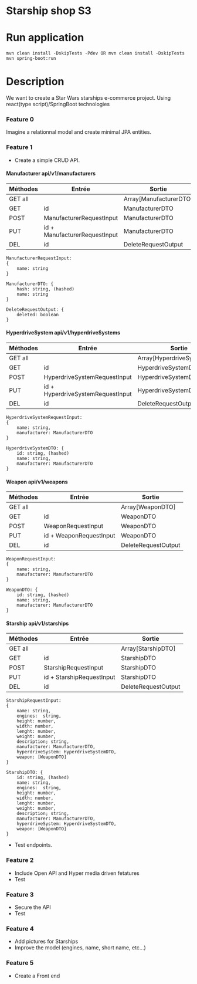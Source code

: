 # Starship shop S3

# Run application

    mvn clean install -DskipTests -Pdev OR mvn clean install -DskipTests
    mvn spring-boot:run

# Description

We want to create a Star Wars starships e-commerce project.
Using react(type script)/SpringBoot technologies

### Feature 0

Imagine a relationnal model and create minimal JPA entities.

### Feature 1

-   Create a simple CRUD API.

#### Manufacturer api/v1/manufacturers

| Méthodes | Entrée                        | Sortie                 |
| -------- | ----------------------------- | ---------------------- |
| GET all  |                               | Array[ManufacturerDTO] |
| GET      | id                            | ManufacturerDTO        |
| POST     | ManufacturerRequestInput      | ManufacturerDTO        |
| PUT      | id + ManufacturerRequestInput | ManufacturerDTO        |
| DEL      | id                            | DeleteRequestOutput    |

    ManufacturerRequestInput:
    {
        name: string
    }

    ManufacturerDTO: {
        hash: string, (hashed)
        name: string
    }

    DeleteRequestOutput: {
        deleted: boolean
    }

#### HyperdriveSystem api/v1/hyperdriveSystems

| Méthodes | Entrée                            | Sortie                     |
| -------- | --------------------------------- | -------------------------- |
| GET all  |                                   | Array[HyperdriveSystemDTO] |
| GET      | id                                | HyperdriveSystemDTO        |
| POST     | HyperdriveSystemRequestInput      | HyperdriveSystemDTO        |
| PUT      | id + HyperdriveSystemRequestInput | HyperdriveSystemDTO        |
| DEL      | id                                | DeleteRequestOutput        |

    HyperdriveSystemRequestInput:
    {
        name: string,
        manufacturer: ManufacturerDTO
    }

    HyperdriveSystemDTO: {
        id: string, (hashed)
        name: string,
        manufacturer: ManufacturerDTO
    }

#### Weapon api/v1/weapons

| Méthodes | Entrée                  | Sortie              |
| -------- | ----------------------- | ------------------- |
| GET all  |                         | Array[WeaponDTO]    |
| GET      | id                      | WeaponDTO           |
| POST     | WeaponRequestInput      | WeaponDTO           |
| PUT      | id + WeaponRequestInput | WeaponDTO           |
| DEL      | id                      | DeleteRequestOutput |

    WeaponRequestInput:
    {
        name: string,
        manufacturer: ManufacturerDTO
    }

    WeaponDTO: {
        id: string, (hashed)
        name: string,
        manufacturer: ManufacturerDTO
    }

#### Starship api/v1/starships

| Méthodes | Entrée                    | Sortie              |
| -------- | ------------------------- | ------------------- |
| GET all  |                           | Array[StarshipDTO]  |
| GET      | id                        | StarshipDTO         |
| POST     | StarshipRequestInput      | StarshipDTO         |
| PUT      | id + StarshipRequestInput | StarshipDTO         |
| DEL      | id                        | DeleteRequestOutput |

    StarshipRequestInput:
    {
        name: string,
        engines:  string,
        height: number,
        width: number,
        lenght: number,
        weight: number,
        description; string,
        manufacturer: ManufacturerDTO,
        hyperdriveSystem: HyperdriveSystemDTO,
        weapon: [WeaponDTO]
    }

    StarshipDTO: {
        id: string, (hashed)
        name: string,
        engines:  string,
        height: number,
        width: number,
        lenght: number,
        weight: number,
        description; string,
        manufacturer: ManufacturerDTO,
        hyperdriveSystem: HyperdriveSystemDTO,
        weapon: [WeaponDTO]
    }

-   Test endpoints.

### Feature 2

-   Include Open API and Hyper media driven fetatures
-   Test

### Feature 3

-   Secure the API
-   Test

### Feature 4

-   Add pictures for Starships
-   Improve the model (engines, name, short name, etc...)

### Feature 5

-   Create a Front end
